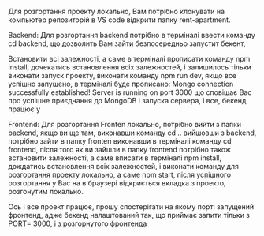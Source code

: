 Для розгортання проекту локально, Вам потрібно клонувати на компьютер репозиторій
 в VS code відкрити папку rent-apartment.

 Backend:
Для розгортання  backend потрібно в терміналі ввести команду cd backend, що дозволить Вам зайти безпосередньо запустит бекент,

Встановити всі залежності, а саме в терміналі прописати команду npm install, 
дочекатись встановлення всіх залежностей, і залишилось тільки виконати запуск проекту, виконати команду npm run dev, якщо все успішно запущено, в терміналі буде прописано:
Mongo connection successfully established!
Server is running on port 3000
що сповіщає Вас про успішне приєднання до MongoDB і запуска сервера,
і все, бекенд працює
y

Frontend:
Для розгортання Fronten локально, потрібно вийти з папки backend, якщо ви ще там, виконавши команду
cd ..
вийшовши з backend, потрібно зайти в папку fronten виконавши в терміналі команду cd frontend, після того як ви зайшли в папку frontend потрібно також встановити залежності, а саме вписати в терміналі npm install, 
дождатись встановлення всіх залежностей, і виконати команду для розгортання проекту локально, а саме 
npm start, після успішного розгортання у Вас на в браузері відкриється вкладка з проекто, розгонутим локально. 

Ось і все проект працює, 
прошу спостерігати на якому порті запущений фронтенд, адже бекенд налаштований так, що приймає запити тільки з PORT= 3000, і з розгорнутого фронтенда